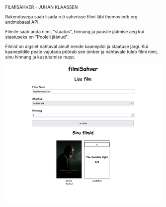 FILMISAHVER - JUHAN KLAASSEN

Rakendusega saab lisada n.ö sahvrisse filmi läbi themoviedb.org andmebaasi API.

Filmile saab anda nimi, "staatus", hinnang ja pausile jäämise aeg kui staatuseks on "Pooleli jäänud".

Filmid on algslet nähtaval ainult nende kaanepildi ja staatuse järgi. Kui kaanepildile peale vajutada pöörab see ümber ja nähtavale tuleb filmi nimi, sinu hinnang ja kustutamise nupp.

![Kuvatõmmis rakendusest.](image.png)
